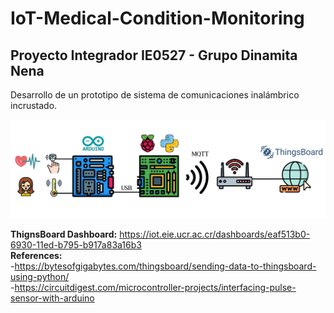 # IoT-Medical-Condition-Monitoring
## Proyecto Integrador IE0527 - Grupo Dinamita Nena<br>
Desarrollo de un prototipo de sistema de comunicaciones inalámbrico incrustado.

![alt text](https://github.com/Jams1001/IoT-Medical-Condition-Monitoring/blob/main/diagram.png)

**ThignsBoard Dashboard:**  https://iot.eie.ucr.ac.cr/dashboards/eaf513b0-6930-11ed-b795-b917a83a16b3<br>
**References:**<br>
  -https://bytesofgigabytes.com/thingsboard/sending-data-to-thingsboard-using-python/   
  -https://circuitdigest.com/microcontroller-projects/interfacing-pulse-sensor-with-arduino
